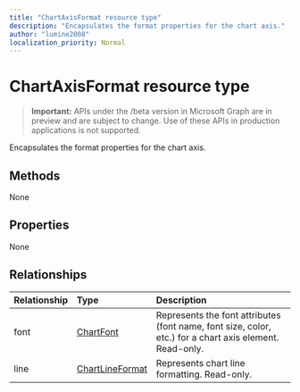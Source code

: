 ```yaml
---
title: "ChartAxisFormat resource type"
description: "Encapsulates the format properties for the chart axis."
author: "lumine2008"
localization_priority: Normal
---
```


# ChartAxisFormat resource type

> **Important:** APIs under the /beta version in Microsoft Graph are in preview and are subject to change. Use of these APIs in production applications is not supported.

Encapsulates the format properties for the chart axis.


## Methods
None
## Properties
None

## Relationships
| Relationship | Type	|Description|
|:---------------|:--------|:----------|
|font|[ChartFont](chartfont.md)|Represents the font attributes (font name, font size, color, etc.) for a chart axis element. Read-only.|
|line|[ChartLineFormat](chartlineformat.md)|Represents chart line formatting. Read-only.|

<!-- uuid: 8fcb5dbc-d5aa-4681-8e31-b001d5168d79
2015-10-25 14:57:30 UTC -->
<!-- {
  "type": "#page.annotation",
  "description": "ChartAxisFormat resource",
  "keywords": "",
  "section": "documentation",
  "tocPath": ""
}-->
